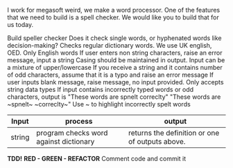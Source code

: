 I work for megasoft weird, we make a word processor. One of the features that we need to build is a spell checker. We would like you to build that
for us today.

Build speller checker
Does it check single words, or hyphenated words like decision-making? Checks regular dictionary words.
We use UK english, OED. Only English words
If user enters non string characters, raise an error message, input a string
Casing should be maintained in output. Input can be a mixture of upper/lowercase
If you receive a string and it contains number of odd characters, assume that it is a typo and raise an error message
If user inputs blank message, raise message, no input provided.
Only accepts string data types
If input contains incorrectly typed words or odd characters, output is "These words are spnelt correclty"	"These words are ~spnelt~ ~correclty~"
Use ~ to highlight incorrectly spelt words

|Input | process | output|
|------|---------|-------|
|string |program checks word against dictionary| returns the definition or one of outputs above.|

**TDD!**
**RED - GREEN - REFACTOR**
Comment code and commit it